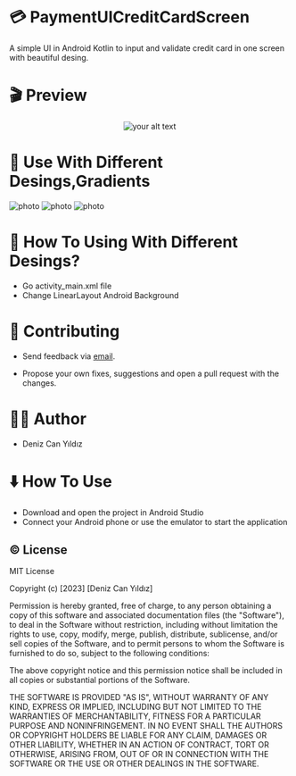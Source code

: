 # :credit_card:  PaymentUICreditCardScreen
A simple UI in Android Kotlin to input and validate credit card in one screen with beautiful desing.



# :clapper: Preview

<p align="center">
  <img src="https://github.com/dnzcany/PaymentUICreditCardScreen/assets/94561596/8bfd5640-c4bf-4a30-bf70-a4403e181861" alt="your alt text">
</p>

# :crocodile: Use With Different Desings,Gradients
![photo](https://i.hizliresim.com/rjiwwhz.png) ![photo](https://i.hizliresim.com/1u9wft4.png) ![photo](https://i.hizliresim.com/hl6eleu.png)



# :thinking: How To Using With Different Desings?
- Go activity_main.xml file
- Change LinearLayout Android Background  
                                                          


# :pray: Contributing
- Send feedback via [email](dnzcany@gmail.com).

- Propose your own fixes, suggestions and open a pull request with the changes.

# :technologist: Author
- Deniz Can Yıldız

# :arrow_down: How To Use
- Download and open the project in Android Studio
- Connect your Android phone or use the emulator to start the application

## :copyright: License

MIT License

Copyright (c) [2023] [Deniz Can Yıldız]

Permission is hereby granted, free of charge, to any person obtaining a copy
of this software and associated documentation files (the "Software"), to deal
in the Software without restriction, including without limitation the rights
to use, copy, modify, merge, publish, distribute, sublicense, and/or sell
copies of the Software, and to permit persons to whom the Software is
furnished to do so, subject to the following conditions:

The above copyright notice and this permission notice shall be included in all
copies or substantial portions of the Software.

THE SOFTWARE IS PROVIDED "AS IS", WITHOUT WARRANTY OF ANY KIND, EXPRESS OR
IMPLIED, INCLUDING BUT NOT LIMITED TO THE WARRANTIES OF MERCHANTABILITY,
FITNESS FOR A PARTICULAR PURPOSE AND NONINFRINGEMENT. IN NO EVENT SHALL THE
AUTHORS OR COPYRIGHT HOLDERS BE LIABLE FOR ANY CLAIM, DAMAGES OR OTHER
LIABILITY, WHETHER IN AN ACTION OF CONTRACT, TORT OR OTHERWISE, ARISING FROM,
OUT OF OR IN CONNECTION WITH THE SOFTWARE OR THE USE OR OTHER DEALINGS IN THE
SOFTWARE.
